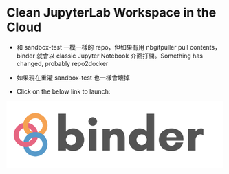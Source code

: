 # Clean JupyterLab Workspace in the Cloud

* 和 sandbox-test 一模一樣的 repo，但如果有用 nbgitpuller pull contents，binder 就會以 classic Jupyter Notebook 介面打開。Something has changed, probably repo2docker

* 如果現在重灌 sandbox-test 也一樣會壞掉

* Click on the below link to launch: 

[![Binder](binder/binder-logo.svg)](https://mybinder.org/v2/gh/beginnerSC/sandbox-test1/master?urlpath=lab)
